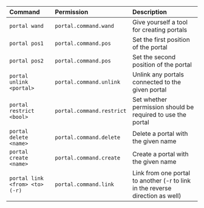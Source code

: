 | Command | Permission | Description |
| :------ | :--------- | :---------- |
| `portal wand` | `portal.command.wand` | Give yourself a tool for creating portals |
| `portal pos1` | `portal.command.pos` | Set the first position of the portal |
| `portal pos2` | `portal.command.pos` | Set the second position of the portal |
| `portal unlink <portal>` | `portal.command.unlink` | Unlink any portals connected to the given portal |
| `portal restrict <bool>` | `portal.command.restrict` | Set whether permission should be required to use the portal |
| `portal delete <name>` | `portal.command.delete` | Delete a portal with the given name |
| `portal create <name>` | `portal.command.create` | Create a portal with the given name |
| `portal link <from> <to> (-r)` | `portal.command.link` | Link from one portal to another (-r to link in the reverse direction as well) |